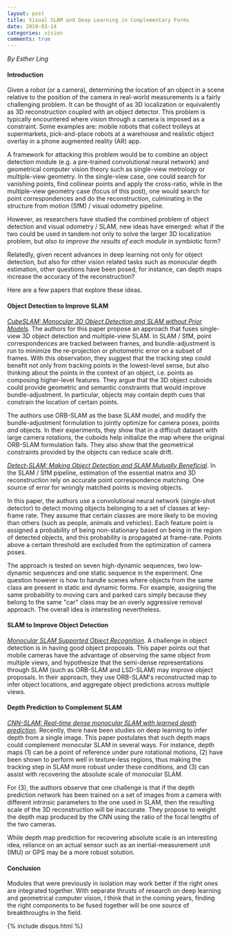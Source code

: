 ```yaml
---
layout: post
title: Visual SLAM and Deep Learning in Complementary Forms
date: 2019-03-14
categories: vision
comments: true
---
```

*By Esther Ling*


#### **Introduction**

Given a robot (or a camera), determining the location of an object in a scene relative to the position of the camera in real-world measurements is a fairly challenging problem. It can be thought of as 3D localization or equivalently as 3D reconstruction coupled with an object detector. This problem is typically encountered where vision through a camera is imposed as a constraint. Some examples are: mobile robots that collect trolleys at supermarkets, pick-and-place robots at a warehouse and realistic object overlay in a phone augmented reality (AR) app.

A framework for attacking this problem would be to combine an object detection module (e.g. a pre-trained convolutional neural network) and geometrical computer vision theory such as single-view metrology or multiple-view geometry. In the single-view case, one could search for vanishing points, find collinear points and apply the cross-ratio, while in the multiple-view geometry case (focus of this post), one would search for point correspondences and do the reconstruction, culminating in the structure from motion (SfM) / visual odometry pipeline.

However, as researchers have studied the combined problem of object detection and visual odometry / SLAM, new ideas have emerged: what if the two could be used in tandem not only to solve the larger 3D localization problem, but *also to improve the results of each module* in symbiotic form?

Relatedly, given recent advances in deep learning not only for object detection, but also for other vision related tasks such as monocular depth estimation, other questions have been posed, for instance, can depth maps increase the accuracy of the reconstruction?

Here are a few papers that explore these ideas.


#### **Object Detection to Improve SLAM**

*[CubeSLAM: Monocular 3D Object Detection and SLAM without Prior Models](https://arxiv.org/pdf/1806.00557.pdf).* The authors for this paper propose an approach that fuses single-view 3D object detection and multiple-view SLAM. In SLAM / SfM, point correspondences are tracked between frames, and bundle-adjustment is run to minimize the re-projection or photometric error on a subset of frames. With this observation, they suggest that the tracking step could benefit not only from tracking points in the lowest-level sense, but also thinking about the points in the context of an object, i.e. points as composing higher-level features. They argue that the 3D object cuboids could provide geometric and semantic constraints that would improve bundle-adjustment. In particular, objects may contain depth cues that constrain the location of certain points.

The authors use ORB-SLAM as the base SLAM model, and modify the bundle-adjustment formulation to jointly optimize for camera poses, points *and* objects. In their experiments, they show that in a difficult dataset with large camera rotations, the cuboids help initialize the map where the original ORB-SLAM formulation fails. They also show that the geometrical constraints provided by the objects can reduce scale drift.


*[Detect-SLAM: Making Object Detection and SLAM Mutually Beneficial](https://ieeexplore.ieee.org/document/8354219)*. In the SLAM / SfM pipeline, estimation of the essential matrix and 3D reconstruction rely on accurate point correspondence matching. One source of error for wrongly matched points is moving objects.

In this paper, the authors use a convolutional neural network (single-shot detector) to detect moving objects belonging to a set of classes at key-frame rate. They assume that certain classes are more likely to be moving than others (such as people, animals and vehicles). Each feature point is assigned a probability of being non-stationary based on being in the region of detected objects, and this probability is propagated at frame-rate. Points above a certain threshold are excluded from the optimization of camera poses.

The approach is tested on seven high-dynamic sequences, two low-dynamic sequences and one static sequence in the experiment. One question however is how to handle scenes where objects from the same class are present in static and dynamic forms. For example, assigning the same probability to moving cars and parked cars simply because they belong to the same "car" class may be an overly aggressive removal approach. The overall idea is interesting nevertheless.


#### **SLAM to Improve Object Detection**
<!-- (e.g. [Faster R-CNN](https://arxiv.org/abs/1506.01497), [Fast R-CNN](https://arxiv.org/abs/1504.08083) and [Selective Search](https://ivi.fnwi.uva.nl/isis/publications/bibtexbrowser.php?key=UijlingsIJCV2013&bib=all.bib)) -->

*[Monocular SLAM Supported Object Recognition](https://arxiv.org/pdf/1506.01732.pdf)*. A challenge in object detection is in having good object proposals. This paper points out that mobile cameras have the advantage of observing the same object from multiple views, and hypothesize that the semi-dense representations through SLAM (such as ORB-SLAM and LSD-SLAM) may improve object proposals. In their approach, they use ORB-SLAM's reconstructed map to infer object locations, and aggregate object predictions across multiple views.


#### **Depth Prediction to Complement SLAM**

*[CNN-SLAM: Real-time dense monocular SLAM with learned depth prediction](https://arxiv.org/pdf/1704.03489.pdf)*. Recently, there have been studies on deep learning to infer depth from a single image. This paper postulates that such depth maps could complement monocular SLAM in several ways. For instance, depth maps (1) can be a point of reference under pure rotational motions, (2) have been shown to perform well in texture-less regions, thus making the tracking step in SLAM more robust under these conditions, and (3) can assist with recovering the absolute scale of monocular SLAM.

For (3), the authors observe that one challenge is that if the depth prediction network has been trained on a set of images from a camera with different intrinsic parameters to the one used in SLAM, then the resulting scale of the 3D reconstruction will be inaccurate. They propose to weight the depth map produced by the CNN using the ratio of the focal lengths of the two cameras.

While depth map prediction for recovering absolute scale is an interesting idea, reliance on an actual sensor such as an inertial-measurement unit (IMU) or GPS may be a more robust solution.


#### **Conclusion**

Modules that were previously in isolation may work better if the right ones are integrated together. With separate thrusts of research on deep learning and geometrical computer vision, I think that in the coming years, finding the right components to be fused together will be one source of breakthroughs in the field.

{% include disqus.html %}

